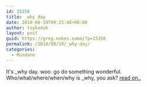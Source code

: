```yaml
---
id: 15356
title: _why day
date: 2010-08-19T09:23:48+00:00
author: tsykoduk
layout: post
guid: https://greg.nokes.name/?p=15356
permalink: /2010/08/19/_why-day/
categories:
  - Mundane
---
```

It's _why day. woo. go do something wonderful. Who/what/where/when/why is _why, you ask? <a href="https://greg.nokes.name/poignant-guide/">read on..</a>